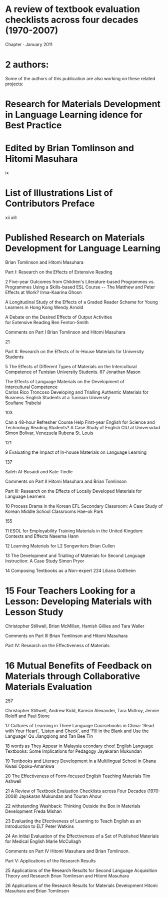 # A review of textbook evaluation checklists across four decades (1970-2007)

Chapter · January 2011

# 2 authors:

Some of the authors of this publication are also working on these related projects:

# Research for Materials Development in Language Learning idence for Best Practice

# Edited by Brian Tomlinson and Hitomi Masuhara

ix

# List of Illustrations List of Contributors Preface

xii xill

# Published Research on Materials Development for Language Learning

Brian Tomlinson and Hitomi Masuhara

Part I: Research on the Effects of Extensive Reading

2 Five-year Outcomes from Children's Literature-based Programmes vs. Programmes Using a Skills-based ESL Course -- The Matthew and Peter Effects at Work? Irma-Kaarina Ghosn

A Longitudinal Study of the Effects of a Graded Reader Scheme for Young Learners in Hong Kong Wendy Arnold

A Debate on the Desired Effects of Output Activities   
for Extensive Reading Ben Fenton-Smith

Comments on Part I Brian Tomlinson and Hitomi Masuhara

21

Part II: Research on the Effects of In-House Materials for University Students

5 The Effects of Different Types of Materials on the Intercultural Competence of Tunisian University Students. 67 Jonathan Mason

The Effects of Language Materials on the Development of   
Intercultural Competence   
Carlos Rico Troncoso Developing and Trialling Authentic Materials for Business. English Students at a Tunisian University   
Soufiane Trabelsi

103

Can a 48-hour Refresher Course Help First-year English for Science and Technology Reading Students? A Case Study of English CIU at Universidad Simon Bolivar, Venezuela Rubena St. Louis

121

9 Evaluating the Impact of In-house Materials on Language Learning

137

Saleh Al-Busaidi and Kate Tindle

Comments on Part II Hitomi Masuhara and Brian Tomlinson

Part IlI: Research on the Effects of Locally Developed Materials for Language Learners

10 Process Drama in the Korean EFL Secondary Classroom: A Case Study of Korean Middle School Classrooms Hae-ok Park

155

11 ESOL for Employability Training Materials in the United Kingdom: Contexts and Effects Naeema Hann

12 Learning Materials for L2 Songwriters Brian Cullen

13 The Development and Trialling of Materials for Second Language Instruction: A Case Study Simon Pryor

14 Composing Textbooks as a Non-expert 224 Liliana Gottheim

# 15 Four Teachers Looking for a Lesson: Developing Materials with Lesson Study

Christopher Stillwell, Brian McMillan, Hamish Gillies and Tara Waller

Comments on Part IIl Brian Tomlinson and Hitomi Masuhara

Part IV: Research on the Effectiveness of Materials

# 16 Mutual Benefits of Feedback on Materials through Collaborative Materials Evaluation

257

Christopher Stillwell, Andrew Kidd, Kamsin Alexander, Tara Mcllroy, Jennie Roloff and Paul Stone

17 Cultures of Learning in Three Language Coursebooks in China: 'Read with Your Heart', 'Listen and Check'. and 'Fill in the Blank and Use the Language' Qu Jiangqiong and Tan Bee Tin

18 words as They Appear in Malaysia econdary choo! English Language Textbooks: Some Implications for Pedagogy Jayakaran Mukundan

19 Textbooks and Literacy Development in a Multilingual School in Ghana Kwasi Opoku-Amankwa

20 The Effectiveness of Form-focused English Teaching Materials Tim Ashwell

21 A Review of Textbook Evaluation Checklists across Four Decades (1970-2008) Jayakaran Mukundan and Touran Ahour

22 withstanding Washback: Thinking Outside the Box in Materials Development Freda Mishan

23 Evaluating the Efectiveness of Learning to Teach English as an Introduction to ELT Peter Watkins

24 An Initial Evaluation of the Effectiveness of a Set of Published Materials for Medical English Marie McCullagh

Comments on Part IV Hitomi Masuhara and Brian Tomlinson.

Part V: Applications of the Research Results

25 Applications of the Research Results for Second Language Acquisition Theory and Research Brian Tomlinson and Hitomi Masuhara

26 Applications of the Research Results for Materials Development Hitomi Masuhara and Brian Tomlinson